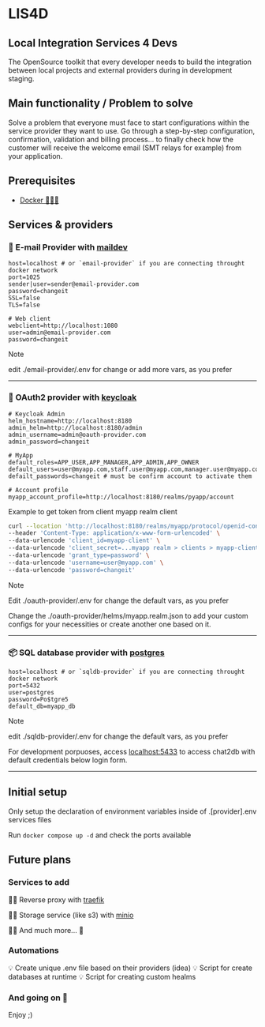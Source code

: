 # LIS4D

## Local Integration Services 4 Devs

The OpenSource toolkit that every developer needs to build the integration between local projects and external providers during in development staging.

## Main functionality / Problem to solve

Solve a problem that everyone must face to start configurations within the service provider they want to use. Go through a step-by-step configuration, confirmation, validation and billing process... to finally check how the customer will receive the welcome email (SMT relays for example) from your application.

## Prerequisites

- [Docker 🐋👍🏼](https://docs.docker.com/engine/install/)

## Services & providers

### 📨 E-mail Provider with [maildev](https://github.com/maildev/maildev?tab=readme-ov-file)

```dotenv
host=localhost # or `email-provider` if you are connecting throught docker network
port=1025
sender|user=sender@email-provider.com
password=changeit
SSL=false
TLS=false

# Web client
webclient=http://localhost:1080
user=admin@email-provider.com
password=changeit
```

> [!NOTE]
>
> edit ./email-provider/.env for change or add more vars, as you prefer

---

### 🔐 OAuth2 provider with [keycloak](https://github.com/keycloak/keycloak?tab=readme-ov-file#open-source-identity-and-access-management)

```dotenv
# Keycloak Admin
helm_hostname=http://localhost:8180
admin_helm=http://localhost:8180/admin
admin_username=admin@oauth-provider.com
admin_password=changeit

# MyApp
default_roles=APP_USER,APP_MANAGER,APP_ADMIN,APP_OWNER
default_users=user@myapp.com,staff.user@myapp.com,manager.user@myapp.com,admin.user@myapp.com,owner.user@myapp.com
defailt_passwords=changeit # must be confirm account to activate them

# Account profile
myapp_account_profile=http://localhost:8180/realms/pyapp/account
```

Example to get token from client myapp realm client

```bash
curl --location 'http://localhost:8180/realms/myapp/protocol/openid-connect/token' \
--header 'Content-Type: application/x-www-form-urlencoded' \
--data-urlencode 'client_id=myapp-client' \
--data-urlencode 'client_secret=...myapp realm > clients > myapp-client > secrets...' \
--data-urlencode 'grant_type=password' \
--data-urlencode 'username=user@myapp.com' \
--data-urlencode 'password=changeit'
```

> [!NOTE]
>
> Edit ./oauth-provider/.env for change the default vars, as you prefer
>
> Change the ./oauth-provider/helms/myapp.realm.json to add your custom configs for your necessities or create another one based on it.

---

### 📦 SQL database provider with [postgres](https://github.com/docker-library/docs/blob/master/postgres/README.md)

```dotenv
host=localhost # or `sqldb-provider` if you are connecting throught docker network
port=5432
user=postgres
password=Po$tgre5
default_db=myapp_db
```

> [!NOTE]
>
> edit ./sqldb-provider/.env for change the default vars, as you prefer
>
> For development porpuoses, access [localhost:5433](http://localhost:5433) to access chat2db with default credentials below login form.

---

## Initial setup

Only setup the declaration of environment variables inside of .[provider].env services files

Run `docker compose up -d` and check the ports available

## Future plans

### Services to add

☝🏼 Reverse proxy with [traefik](https://github.com/traefik/traefik?tab=readme-ov-file#documentation)

☝🏼 Storage service (like s3) with [minio](https://min.io/docs/minio/container/index.html#quickstart-for-containers)

☝🏼 And much more... 👀

### Automations

💡 Create unique .env file based on their providers (idea)
💡 Script for create databases at runtime
💡 Script for creating custom healms

### And going on 🚀

Enjoy ;)
